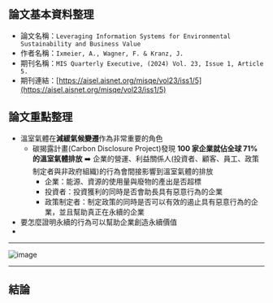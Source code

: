 ## 論文基本資料整理
- 論文名稱：`Leveraging Information Systems for Environmental Sustainability and Business Value`
- 作者名稱：`Ixmeier, A., Wagner, F. & Kranz, J.`
- 期刊名稱：`MIS Quarterly Executive, (2024) Vol. 23, Issue 1, Article 5.`
- 期刊連結：[https://aisel.aisnet.org/misqe/vol23/iss1/5](https://aisel.aisnet.org/misqe/vol23/iss1/5)

## 論文重點整理
- 溫室氣體在**減緩氣候變遷**作為非常重要的角色
  - 碳揭露計畫(Carbon Disclosure Project)發現 **100 家企業就佔全球 71% 的溫室氣體排放** ➡️ 企業的營運、利益關係人(投資者、顧客、員工、政策制定者與非政府組織)的行為會間接影響到溫室氣體的排放
    - 企業：能源、資源的使用量與廢物的產出是否超標
    - 投資者：投資獲利的同時是否會助長具有惡意行為的企業
    - 政策制定者：制定政策的同時是否可以有效的遏止具有惡意行為的企業，並且幫助真正在永續的企業
- 要怎麼證明永續的行為可以幫助企業創造永續價值
- 
---
![image](https://github.com/user-attachments/assets/d311fd03-62ad-428d-9a81-e803e29ee1eb)


---
## 結論

